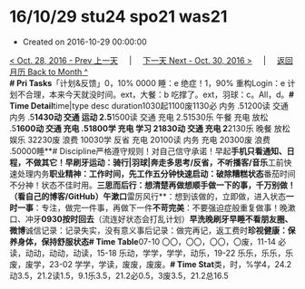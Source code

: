 # 16/10/29 stu24 spo21 was21

* Created on 2016-10-29 00:00:00

[&lt; Oct. 28, 2016 - Prev 上一天](d28.md)     \|     [下一天 Next - Oct. 30, 2016 &gt;](d30.md)     \|     [返回月历 Back to Month ^](index.md)   
**\# Pri Tasks**「计划&反馈」0，10% 0000 睡：e 绝症！1，90% 重构Login：e 计划不合理，本来今天就没时间。ext，大餐：b 吃撑了。ext，羽球：c。All，d。**\# Time Detail**time\|type desc duration1030起1100废1130必 内务 .51200读 交通 内务 .5**1430动 交通 运动 2.5**1500读 交通 充电 2.51530乐 午餐 充电 放松 .5**1600动 交通 充电 .51800学 充电 学习 21830动 交通 充电 2**2130乐 晚餐 放松 娱乐 32230废 浪费 10030学 反省 充电 20100读 内务 充电 20300废 浪费 .50000睡**\# Discipline严格遵守规则！对自己信守承诺！早起**手机只看通知、日程，不做其它！**早刷牙**运动：骑行\|羽球\|奔走多思考/反省，不听播客/音乐**工前快速处理内务**职业精神：工作时间，**先工作五分钟快速启动**：破除糟糕状态**番茄时间不分神！状态不佳时用。**三思而后行：**想清楚再做想顺手做一下的事，千万别做！**（看自己的博客/GitHub）午漱口**雷厉风行**：想到该做的，立即做，进入状态**一时一事**：专注，做完一件事，再做下一件**不苛完美**：不要强迫症般重复做事！晚漱口、冲牙**0930按时回去**（流连好状态会打乱计划）**早洗晚刷牙早睡不看朋友圈、微博**诚信记录：记录失实，没有意义事后记录：做完再记，返工费时**珍视健康：保养身体，保持舒服状态\# Time Table**07-10 〇〇，〇〇，〇〇，〇废，11-14 必读，动动，动动，动读，15-18 乐动，学学，学学，动乐，19-22 乐乐，乐乐，乐废，废学，23-02 学学，学读，废废，废废。**\# Time Stat**类，时，%学4，24.2动3.5，21.2读1.5，9.1乐3.5，21.2必0.5，3废3.5，21.2总16.5

